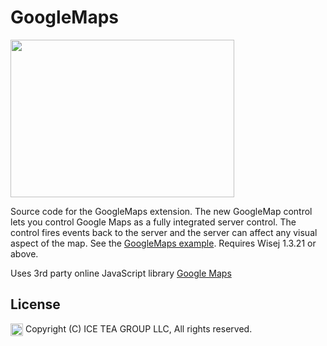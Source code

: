 GoogleMaps
====

<img src="https://raw.githubusercontent.com/iceteagroup/wisej-extensions/master/Support/Images/GoogleMaps.png" width="358" height="252">

Source code for the GoogleMaps extension. The new GoogleMap control lets you control Google Maps as a fully integrated server control. The control fires events back to the server and the server can affect any visual aspect of the map. See the [GoogleMaps example](https://github.com/iceteagroup/wisej-examples/tree/master/GoogleMaps). Requires Wisej 1.3.21 or above.

Uses 3rd party online JavaScript library [Google Maps](https://cloud.google.com/maps-platform/)

License
-------
<img src="http://iceteagroup.com/wp-content/uploads/2017/01/Square-64x64-trasp.png" height="20" align="top"> Copyright (C) ICE TEA GROUP LLC, All rights reserved.
